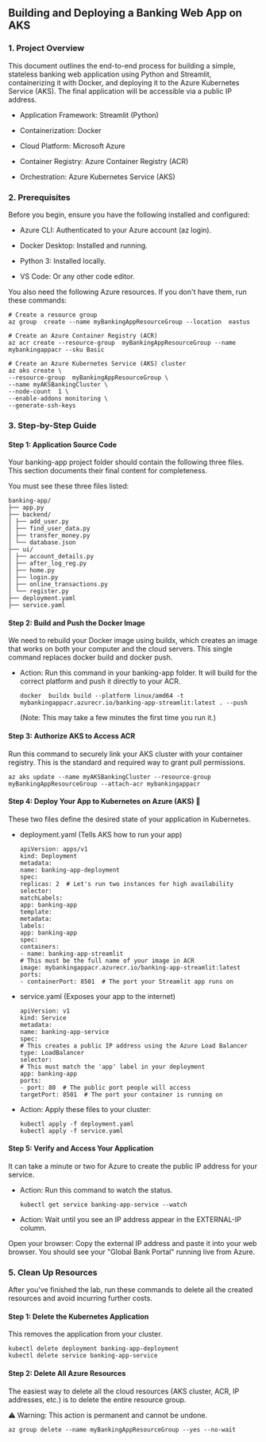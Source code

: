 ## Building and Deploying a Banking Web App on AKS

### 1. Project Overview

This document outlines the end-to-end process for building a simple, stateless banking web application using Python and Streamlit, containerizing it with Docker, and deploying it to the Azure Kubernetes Service (AKS). The final application will be accessible via a public IP address.

-   Application Framework: Streamlit (Python)
    
-   Containerization: Docker
    
-   Cloud Platform: Microsoft Azure
    
-   Container Registry: Azure Container Registry (ACR)
    
-   Orchestration: Azure Kubernetes Service (AKS)
    

### 2. Prerequisites

Before you begin, ensure you have the following installed and configured:

-   Azure CLI: Authenticated to your Azure account (az login).
    
-   Docker Desktop: Installed and running.
    
-   Python 3: Installed locally.
    
-   VS Code: Or any other code editor.

You also need the following Azure resources. If you don't have them, run these commands:

```
# Create a resource group  
az group  create --name myBankingAppResourceGroup --location  eastus  
  
# Create an Azure Container Registry (ACR)  
az acr create --resource-group  myBankingAppResourceGroup --name mybankingappacr --sku Basic  
  
# Create an Azure Kubernetes Service (AKS) cluster  
az aks create \  
--resource-group  myBankingAppResourceGroup \  
--name myAKSBankingCluster \  
--node-count  1 \  
--enable-addons monitoring \  
--generate-ssh-keys
```

### 3. Step-by-Step Guide

#### Step 1: Application Source Code

Your banking-app project folder should contain the following three files. This section documents their final content for completeness.

You must see these three files listed:
```
banking-app/
├── app.py
├── backend/
│ ├── add_user.py
│ ├── find_user_data.py
│ ├── transfer_money.py
│ └── database.json
├── ui/
│ ├── account_details.py
│ ├── after_log_reg.py
│ ├── home.py
│ ├── login.py
│ ├── online_transactions.py
│ └── register.py
├── deployment.yaml
├── service.yaml
```
#### Step 2: Build and Push the Docker Image

We need to rebuild your Docker image using buildx, which creates an image that works on both your computer and the cloud servers. This single command replaces docker build and docker push.

-   Action: Run this command in your banking-app folder. It will build for the correct platform and push it directly to your ACR.
    
	```
	docker  buildx build --platform linux/amd64 -t mybankingappacr.azurecr.io/banking-app-streamlit:latest . --push
	```
	(Note: This may take a few minutes the first time you run it.)

#### Step 3: Authorize AKS to Access ACR

Run this command to securely link your AKS cluster with your container registry. This is the standard and required way to grant pull permissions.

	
	az aks update --name myAKSBankingCluster --resource-group myBankingAppResourceGroup --attach-acr mybankingappacr

#### Step 4: Deploy Your App to Kubernetes on Azure (AKS) 🚀

These two files define the desired state of your application in Kubernetes.

-   deployment.yaml (Tells AKS how to run your app)
	    
	```
	apiVersion: apps/v1  
	kind: Deployment  
	metadata:  
	name: banking-app-deployment  
	spec:  
	replicas: 2  # Let's run two instances for high availability  
	selector:  
	matchLabels:  
	app: banking-app  
	template:  
	metadata:  
	labels:  
	app: banking-app  
	spec:  
	containers:  
	- name: banking-app-streamlit  
	# This must be the full name of your image in ACR  
	image: mybankingappacr.azurecr.io/banking-app-streamlit:latest  
	ports:  
	- containerPort: 8501  # The port your Streamlit app runs on
	```
-   service.yaml (Exposes your app to the internet)
	    
	```
	apiVersion: v1  
	kind: Service  
	metadata:  
	name: banking-app-service  
	spec:  
	# This creates a public IP address using the Azure Load Balancer  
	type: LoadBalancer  
	selector:  
	# This must match the 'app' label in your deployment  
	app: banking-app  
	ports:  
	- port: 80  # The public port people will access  
	targetPort: 8501  # The port your container is running on
	```
-   Action: Apply these files to your cluster:
    
	```
	kubectl apply -f deployment.yaml  
	kubectl apply -f service.yaml
	```
#### Step 5: Verify and Access Your Application

It can take a minute or two for Azure to create the public IP address for your service.

-   Action: Run this command to watch the status.
    
	```
	kubectl get service banking-app-service --watch
	```
-   Action: Wait until you see an IP address appear in the EXTERNAL-IP column.
    

Open your browser: Copy the external IP address and paste it into your web browser. You should see your "Global Bank Portal" running live from Azure.

### 5. Clean Up Resources

After you've finished the lab, run these commands to delete all the created resources and avoid incurring further costs.

#### Step 1: Delete the Kubernetes Application

This removes the application from your cluster.
```
kubectl delete deployment banking-app-deployment  
kubectl delete service banking-app-service
```
#### Step 2: Delete All Azure Resources

The easiest way to delete all the cloud resources (AKS cluster, ACR, IP addresses, etc.) is to delete the entire resource group.

⚠️ Warning: This action is permanent and cannot be undone.
```
az group delete --name myBankingAppResourceGroup --yes --no-wait
```
